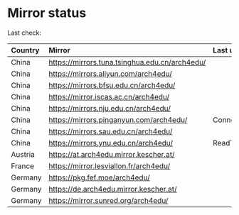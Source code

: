 <script src="./time.js"></script>
# Mirror status
Last check: <script type="text/javascript">localize(1675235896.3428848);</script>

|Country|Mirror|Last update|
|:------|:-----|:----------|
|China|https://mirrors.tuna.tsinghua.edu.cn/arch4edu/|<script type="text/javascript">localize(1675190517);</script>|
|China|https://mirrors.aliyun.com/arch4edu/|<script type="text/javascript">localize(1675190517);</script>|
|China|https://mirrors.bfsu.edu.cn/arch4edu/|<script type="text/javascript">localize(1675190517);</script>|
|China|https://mirror.iscas.ac.cn/arch4edu/|<script type="text/javascript">localize(1675190517);</script>|
|China|https://mirrors.nju.edu.cn/arch4edu/|<script type="text/javascript">localize(1675146814);</script>|
|China|https://mirrors.pinganyun.com/arch4edu/|ConnectionError|
|China|https://mirrors.sau.edu.cn/arch4edu/|<script type="text/javascript">localize(1673850842);</script>|
|China|https://mirrors.ynu.edu.cn/arch4edu/|ReadTimeout|
|Austria|https://at.arch4edu.mirror.kescher.at/|<script type="text/javascript">localize(1675190517);</script>|
|France|https://mirror.lesviallon.fr/arch4edu/|<script type="text/javascript">localize(1674153500);</script>|
|Germany|https://pkg.fef.moe/arch4edu/|<script type="text/javascript">localize(1675190517);</script>|
|Germany|https://de.arch4edu.mirror.kescher.at/|<script type="text/javascript">localize(1675190517);</script>|
|Germany|https://mirror.sunred.org/arch4edu/|<script type="text/javascript">localize(1675190517);</script>|

<script src="./tablefilter/tablefilter.js"></script>
<script src="./table.js"></script>